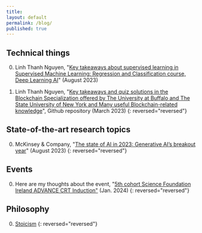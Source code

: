 ```yaml
---
title:
layout: default
permalink: /blog/
published: true
---
```


## Technical things

0. Linh Thanh Nguyen, "[Key takeaways about supervised learning in Supervised Machine Learning: Regression and Classification course, Deep Learning AI]({{site.baseurl}}/research/supervised_ml)" (August 2023)

0. Linh Thanh Nguyen, "[Key takeaways and quiz solutions in the Blockchain Specialization offered by The University at Buffalo and The State University of New York and Many useful Blockchain-related knowledge](https://github.com/linhnt31/Blockchain_Specialization_Coursera)", Github repository (March 2023)
{: reversed="reversed"}

##  State-of-the-art research topics

0. McKinsey & Company, "[The state of AI in 2023: Generative AI’s breakout year]({{site.baseurl}}/research/GenerativeAI)" (August 2023)
{: reversed="reversed"}

## Events

0. Here are my thoughts about the event, "[5th cohort Science Foundation Ireland ADVANCE CRT Induction"]({{site.baseurl}}/misc/AdvanceInduction2024) (Jan. 2024)
{: reversed="reversed"}

## Philosophy

0. [Stoicism]({{site.baseurl}}/misc/Stoicism)
{: reversed="reversed"}